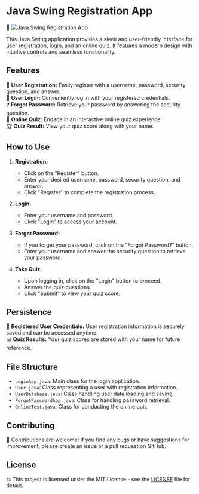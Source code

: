 # Java Swing Registration App

🎨 ![Java Swing Registration App](registration_app_screenshot.png)

This Java Swing application provides a sleek and user-friendly interface for user registration, login, and an online quiz. It features a modern design with intuitive controls and seamless functionality.

## Features

🔐 **User Registration:** Easily register with a username, password, security question, and answer.  
🔑 **User Login:** Conveniently log in with your registered credentials.  
❓ **Forgot Password:** Retrieve your password by answering the security question.  
📝 **Online Quiz:** Engage in an interactive online quiz experience.  
🏆 **Quiz Result:** View your quiz score along with your name.

## How to Use

1. **Registration:**
   - Click on the "Register" button.
   - Enter your desired username, password, security question, and answer.
   - Click "Register" to complete the registration process.

2. **Login:**
   - Enter your username and password.
   - Click "Login" to access your account.

3. **Forgot Password:**
   - If you forget your password, click on the "Forgot Password?" button.
   - Enter your username and answer the security question to retrieve your password.

4. **Take Quiz:**
   - Upon logging in, click on the "Login" button to proceed.
   - Answer the quiz questions.
   - Click "Submit" to view your quiz score.

## Persistence

📄 **Registered User Credentials:** User registration information is securely saved and can be accessed anytime.  
📊 **Quiz Results:** Your quiz scores are stored with your name for future reference.

## File Structure

- `LoginApp.java`: Main class for the login application.
- `User.java`: Class representing a user with registration information.
- `UserDatabase.java`: Class handling user data loading and saving.
- `ForgotPasswordApp.java`: Class for handling password retrieval.
- `OnlineTest.java`: Class for conducting the online quiz.

## Contributing

🤝 Contributions are welcome! If you find any bugs or have suggestions for improvement, please create an issue or a pull request on GitHub.

## License

⚖️ This project is licensed under the MIT License - see the [LICENSE](LICENSE) file for details.
